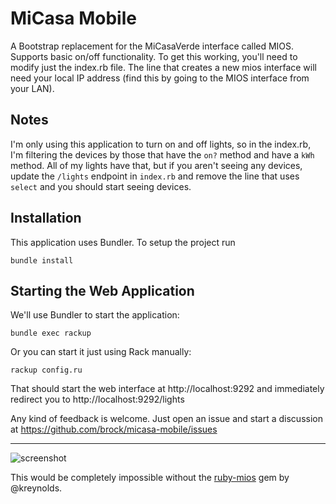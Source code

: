 # MiCasa Mobile

A Bootstrap replacement for the MiCasaVerde interface called MIOS. Supports basic on/off functionality. To get this working, you'll need to modify just the index.rb file. The line that creates a new mios interface will need your local IP address (find this by going to the MIOS interface from your LAN).

## Notes
I'm only using this application to turn on and off lights, so in the index.rb, I'm filtering the devices by those that have the `on?` method and have a `kWh` method. All of my lights have that, but if you aren't seeing any devices, update the `/lights` endpoint in `index.rb` and remove the line that uses `select` and you should start seeing devices.

## Installation
This application uses Bundler. To setup the project run
```
bundle install
```

## Starting the Web Application
We'll use Bundler to start the application:
```
bundle exec rackup
```
Or you can start it just using Rack manually:
```
rackup config.ru
```
That should start the web interface at http://localhost:9292 and immediately redirect you to http://localhost:9292/lights

Any kind of feedback is welcome. Just open an issue and start a discussion at https://github.com/brock/micasa-mobile/issues

---

![screenshot](http://f.cl.ly/items/251b1D2C3f2Q1J3A0x3i/Screen%20Shot%202014-08-03%20at%207.59.18%20PM.png)

This would be completely impossible without the [ruby-mios](https://github.com/kreynolds/ruby-mios) gem by @kreynolds.


